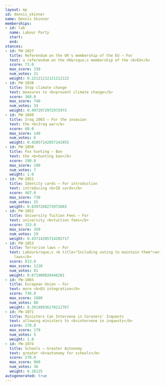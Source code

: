 ```yaml
---
layout: mp
id: dennis_skinner
name: Dennis Skinner
memberships:
- id: lab
  name: Labour Party
  start: 
  end: 
stances:
- id: PW-1027
  title: Referendum on the UK's membership of the EU — For
  text: a referendum on the UK&rsquo;s membership of the <b>EU</b>
  score: 73.0
  max_score: 330
  num_votes: 21
  weight: 0.22121212121212122
- id: PW-1030
  title: Stop climate change
  text: measures to <b>prevent climate change</b>
  score: 368.0
  max_score: 740
  num_votes: 34
  weight: 0.4972972972972973
- id: PW-1049
  title: Iraq 2003 — For the invasion
  text: the <b>Iraq war</b>
  score: 60.0
  max_score: 140
  num_votes: 6
  weight: 0.42857142857142855
- id: PW-1050
  title: Fox hunting — Ban
  text: the <b>hunting ban</b>
  score: 190.0
  max_score: 190
  num_votes: 7
  weight: 1.0
- id: PW-1051
  title: Identity cards — For introduction
  text: introducing <b>ID cards</b>
  score: 467.0
  max_score: 730
  num_votes: 25
  weight: 0.6397260273972603
- id: PW-1052
  title: University Tuition Fees — For
  text: university <b>tuition fees</b>
  score: 153.0
  max_score: 350
  num_votes: 19
  weight: 0.43714285714285717
- id: PW-1053
  title: Terrorism laws — For
  text: Labour&rsquo;s <b title="Including voting to maintain them">anti-terrorism
    laws</b>
  score: 813.0
  max_score: 1210
  num_votes: 81
  weight: 0.671900826446281
- id: PW-1065
  title: European Union — For
  text: more <b>EU integration</b>
  score: 736.0
  max_score: 1880
  num_votes: 88
  weight: 0.39148936170212767
- id: PW-1071
  title: Ministers Can Intervene in Coroners' Inquests
  text: allowing ministers to <b>intervene in inquests</b>
  score: 170.0
  max_score: 170
  num_votes: 5
  weight: 1.0
- id: PW-1074
  title: Schools — Greater Autonomy
  text: greater <b>autonomy for schools</b>
  score: 270.0
  max_score: 960
  num_votes: 36
  weight: 0.28125
autogenerated: true
---
```

